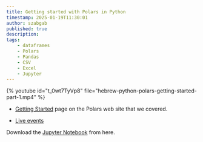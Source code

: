 ```yaml
---
title: Getting started with Polars in Python
timestamp: 2025-01-19T11:30:01
author: szabgab
published: true
description:
tags:
    - dataframes
    - Polars
    - Pandas
    - CSV
    - Excel
    - Jupyter
---
```


{% youtube id="t_0wt7TyVp8" file="hebrew-python-polars-getting-started-part-1.mp4" %}

* [Getting Started](https://docs.pola.rs/user-guide/getting-started/) page on the Polars web site that we covered.

* [Live events](https://live.code-maven.com/)

Download the [Jupyter Notebook](https://github.com/szabgab/python.code-maven.com/tree/main/examples/polars) from here.
